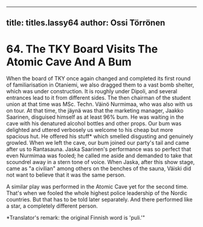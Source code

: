 
---

title: titles.lassy64
author: Ossi Törrönen
---


    
# 64. The TKY Board Visits The Atomic Cave And A Bum

When the board of TKY once again changed and completed its first round of familiarisation in Otaniemi, we also dragged them to a vast bomb shelter, which was under construction. It is roughly under Dipoli, and several entrances lead to it from different sides. The then chairman of the student union at that time was MSc. Techn. Väinö Nurmimaa, who was also with us on tour. At that time, the jäynä was that the marketing manager, Jaakko Saarinen, disguised himself as at least 96% bum. He was waiting in the cave with his denatured alcohol bottles and other props. Our bum was delighted and uttered verbosely us welcome to his cheap but more spacious hut. He offered his stuff\* which smelled disgusting and genuinely growled. When we left the cave, our bum joined our party's tail and came after us to Rantasauna. Jaska Saarinen's performance was so perfect that even Nurmimaa was fooled; he called me aside and demanded to take that scoundrel away in a stern tone of voice. When Jaska, after this show stage, came as "a civilian" among others on the benches of the sauna, Väiski did not want to believe that it was the same person.

A similar play was performed in the Atomic Cave yet for the second time. That's when we fooled the whole highest police leadership of the Nordic countries. But that has to be told later separately. And there performed like a star, a completely different person.

\*Translator's remark: the original Finnish word is 'puli.'"
